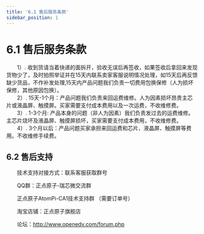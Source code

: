 ```yaml
---
title: '6.1 售后服务条款'
sidebar_position: 1
---
```


# 6.1 售后服务条款

&emsp;&emsp;1）. 收到货请当着快递的面拆开，验收无误后再签收，如果签收后拿回来发现货物少了，及时拍照举证并在15天内联系卖家客服说明情况处理，如15天后再反馈缺少货品，不作补发处理,15天内产品问题我们负责一切费用包换保修（人为损坏保修，其他原因包换）。<br />
&emsp;&emsp;2）. 15天-1个月：产品问题我们负责来回运费维修。人为因素损坏昂贵主芯片或液晶屏、触摸屏。买家需要支付成本费用以及一次运费，不收维修费。<br />
&emsp;&emsp;3）. 1-3个月: 产品本身的问题（非人为因素）我们负责发过去的运费维修。主芯片烧坏及液晶屏、触摸屏损坏，买家需要支付成本费用，不收维修费。<br />
&emsp;&emsp;4）. 3个月以后：产品问题买家承担来回运费和芯片、液晶屏、触摸屏等费用。不收维修手续费。

## 6.2 售后支持

&emsp;&emsp;技术支持对接方式：联系客服获取群号

&emsp;&emsp;QQ群：正点原子-瑞芯微交流群   

&emsp;&emsp;正点原子AtomPi-CA1技术支持群  （需要订单号）

&emsp;&emsp;淘宝店铺：正点原子旗舰店

&emsp;&emsp;论坛：http://www.openedv.com/forum.php 
	





